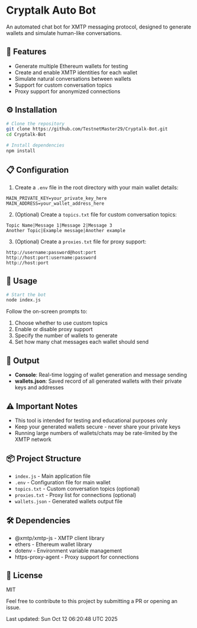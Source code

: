 # Cryptalk Auto Bot

An automated chat bot for XMTP messaging protocol, designed to generate wallets and simulate human-like conversations.

## 🚀 Features

- Generate multiple Ethereum wallets for testing
- Create and enable XMTP identities for each wallet
- Simulate natural conversations between wallets
- Support for custom conversation topics
- Proxy support for anonymized connections

## ⚙️ Installation

```bash
# Clone the repository
git clone https://github.com/TestnetMaster29/Cryptalk-Bot.git
cd Cryptalk-Bot

# Install dependencies
npm install
```

## 📋 Configuration

1. Create a `.env` file in the root directory with your main wallet details:

```
MAIN_PRIVATE_KEY=your_private_key_here
MAIN_ADDRESS=your_wallet_address_here
```

2. (Optional) Create a `topics.txt` file for custom conversation topics:

```
Topic Name|Message 1|Message 2|Message 3
Another Topic|Example message|Another example
```

3. (Optional) Create a `proxies.txt` file for proxy support:

```
http://username:password@host:port
http://host:port:username:password
http://host:port
```

## 🔧 Usage

```bash
# Start the bot
node index.js
```

Follow the on-screen prompts to:
1. Choose whether to use custom topics
2. Enable or disable proxy support
3. Specify the number of wallets to generate
4. Set how many chat messages each wallet should send

## 📄 Output

- **Console**: Real-time logging of wallet generation and message sending
- **wallets.json**: Saved record of all generated wallets with their private keys and addresses

## ⚠️ Important Notes

- This tool is intended for testing and educational purposes only
- Keep your generated wallets secure - never share your private keys
- Running large numbers of wallets/chats may be rate-limited by the XMTP network

## 📦 Project Structure

- `index.js` - Main application file
- `.env` - Configuration file for main wallet
- `topics.txt` - Custom conversation topics (optional)
- `proxies.txt` - Proxy list for connections (optional)
- `wallets.json` - Generated wallets output file

## 🛠️ Dependencies

- @xmtp/xmtp-js - XMTP client library
- ethers - Ethereum wallet library
- dotenv - Environment variable management
- https-proxy-agent - Proxy support for connections

## 📜 License

MIT

Feel free to contribute to this project by submitting a PR or opening an issue.

Last updated: Sun Oct 12 06:20:48 UTC 2025
